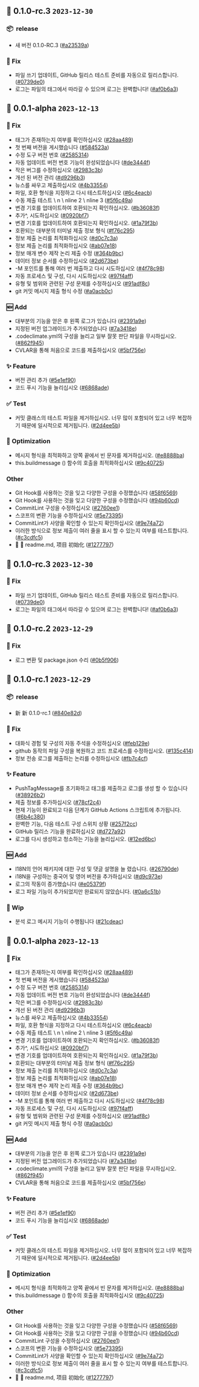 ## 🎉 0.1.0-rc.3 `2023-12-30`
### 📦 ️ release
- 새 버전 0.1.0-RC.3 ([#a23539a](https://github.com/kwooshung/cvlar/commit/a23539a0557190eb2e31c257c61cbe3cb916ed22))
### 🐛 Fix
- 파일 쓰기 업데이트, GitHub 릴리스 테스트 준비를 자동으로 릴리스합니다. ([#0739de0](https://github.com/kwooshung/cvlar/commit/0739de005bb58f84d0fec91dec6907f89d3df65e))
- 로그는 파일의 태그에서 따라갈 수 있으며 로그는 완벽합니다! ([#af0b6a3](https://github.com/kwooshung/cvlar/commit/af0b6a31e0653d94d3a8c6af190549e9fb525a01))

## 🎉 0.0.1-alpha `2023-12-13`
### 🐛 Fix
- 태그가 존재하는지 여부를 확인하십시오 ([#28aa489](https://github.com/kwooshung/cvlar/commit/28aa489183edc951698ace19c0f81d3ddb674ec3))
- 첫 번째 버전을 게시했습니다 ([#584523a](https://github.com/kwooshung/cvlar/commit/584523a95fbefa8834d7a59221efe5f8801827f1))
- 수정 도구 버전 번호 ([#2585314](https://github.com/kwooshung/cvlar/commit/258531496dfc466e3b9c7e5e02a767622550d532))
- 자동 업데이트 버전 번호 기능이 완성되었습니다 ([#de3444f](https://github.com/kwooshung/cvlar/commit/de3444f3a1bfc8e9d4ef93597375f69324966b3a))
- 작은 버그를 수정하십시오 ([#2983c3b](https://github.com/kwooshung/cvlar/commit/2983c3bd8c2b0effe953f207a4038fa429780c7a))
- 개선 된 버전 관리 ([#d9296b3](https://github.com/kwooshung/cvlar/commit/d9296b35227103c2390648ad09c0fb0844405b2e))
- 뉴스를 싸우고 제출하십시오 ([#4b33554](https://github.com/kwooshung/cvlar/commit/4b33554377b31296655cb3f7912fea788ffdac49))
- 파일, 호환 형식을 지정하고 다시 테스트하십시오 ([#6c4eacb](https://github.com/kwooshung/cvlar/commit/6c4eacb4b7d7a8303afe860f4d440904e5d4a479))
- 수동 제출 테스트 \ n \ nline 2 \ nline 3 ([#5f6c49a](https://github.com/kwooshung/cvlar/commit/5f6c49a92ebb33aefb6227dd5438a9f35db9ca33))
- 변경 기호를 업데이트하여 호환되는지 확인하십시오. ([#b36083f](https://github.com/kwooshung/cvlar/commit/b36083f87af3233f606afae0970c012e470faa12))
- 추가^, 시도하십시오 ([#0920bf7](https://github.com/kwooshung/cvlar/commit/0920bf74013682d4bec3137968c3569020ec9edc))
- 변경 기호를 업데이트하여 호환되는지 확인하십시오. ([#1a79f3b](https://github.com/kwooshung/cvlar/commit/1a79f3b0f010ce5b5cda78df2190e9575ae88aed))
- 호환되는 대부분의 터미널 제출 정보 형식 ([#f76c295](https://github.com/kwooshung/cvlar/commit/f76c295f38e73305536a5598dfbcc3f64ef98d2e))
- 정보 제출 논리를 최적화하십시오 ([#d0c7c3a](https://github.com/kwooshung/cvlar/commit/d0c7c3afde89edb8f7c75c2c47c74df4b729b94c))
- 정보 제출 논리를 최적화하십시오 ([#ab07e18](https://github.com/kwooshung/cvlar/commit/ab07e187a924879513145aadb3488b1ae3e5ee66))
- 정보 매개 변수 제작 논리 제출 수정 ([#364b9bc](https://github.com/kwooshung/cvlar/commit/364b9bc80d64f5f2327762e1755604d9759df6ef))
- 데이터 정보 순서를 수정하십시오 ([#2d673be](https://github.com/kwooshung/cvlar/commit/2d673be9c27fc812aef9125048b595e39b068afa))
- -M 포인트를 통해 여러 번 제출하고 다시 시도하십시오 ([#4f78c98](https://github.com/kwooshung/cvlar/commit/4f78c98f531970d5ddbe0d5d908708a565e93ec0))
- 자동 프로세스 및 구성, 다시 시도하십시오 ([#97f4aff](https://github.com/kwooshung/cvlar/commit/97f4affa279c5da6eafe5474e57a4360b0530263))
- 유형 및 범위와 관련된 구성 문제를 수정하십시오 ([#91adf8c](https://github.com/kwooshung/cvlar/commit/91adf8c5e0624ea628bed71cf2da6b05313876fc))
- git 커밋 메시지 제출 형식 수정 ([#a0acb0c](https://github.com/kwooshung/cvlar/commit/a0acb0c073c29f2d53a2b5c9c4202f06e877812b))
### 🆕 Add
- 대부분의 기능을 얻은 후 왼쪽 로그가 있습니다 ([#2391a9e](https://github.com/kwooshung/cvlar/commit/2391a9efa7423501be89dd6b221b464c1b4c6f30))
- 지정된 버전 업그레이드가 추가되었습니다 ([#7a3418e](https://github.com/kwooshung/cvlar/commit/7a3418ea5c0e56ed27bfc188748d739dacba514d))
- .codeclimate.yml의 구성을 늘리고 일부 잘못 판단 파일을 무시하십시오. ([#862f945](https://github.com/kwooshung/cvlar/commit/862f94538eff6a64b71e03d6fd9560128c89fba3))
- CVLAR을 통해 처음으로 코드를 제출하십시오 ([#5bf756e](https://github.com/kwooshung/cvlar/commit/5bf756e2e548b4ed06f73cf62bac481ee11c4049))
### ✨ Feature
- 버전 관리 추가 ([#5e1ef90](https://github.com/kwooshung/cvlar/commit/5e1ef90dd5cc4d3ba19fc892e95b968dcfe97c50))
- 코드 푸시 기능을 늘리십시오 ([#6868ade](https://github.com/kwooshung/cvlar/commit/6868adecedb08b92c6a97f098fe985ffed437639))
### ✅ Test
- 커밋 클래스의 테스트 파일을 제거하십시오. 너무 많이 포함되어 있고 너무 복잡하기 때문에 일시적으로 제거됩니다. ([#2d4ee5b](https://github.com/kwooshung/cvlar/commit/2d4ee5b95be1740f781130be290aac8d6f236741))
### 💩 Optimization
- 메시지 형식을 최적화하고 양쪽 끝에서 빈 문자를 제거하십시오. ([#e8888ba](https://github.com/kwooshung/cvlar/commit/e8888ba3efbeb624214a2c0dd28ae330e65d3eb9))
- this.buildmessage () 함수의 호출을 최적화하십시오 ([#9c40725](https://github.com/kwooshung/cvlar/commit/9c407253169c458ab2c8f1da8e5a479ff9ad75ad))
### Other
- Git Hook를 사용하는 것을 잊고 다양한 구성을 수정했습니다 ([#58f6569](https://github.com/kwooshung/cvlar/commit/58f6569a098c023328caf8297c440574be659f23))
- Git Hook를 사용하는 것을 잊고 다양한 구성을 수정했습니다 ([#94b60cd](https://github.com/kwooshung/cvlar/commit/94b60cdcb7f481ee29cb68db94c5f5abed6aeccc))
- CommitLint 구성을 수정하십시오 ([#2760ee1](https://github.com/kwooshung/cvlar/commit/2760ee1093fc0fe16ea2e9f211c77ea0c747601b))
- 스코프의 변환 기능을 수정하십시오 ([#5e73395](https://github.com/kwooshung/cvlar/commit/5e733959941068392b38dd111a3e1b3edb9b86a1))
- CommitLint가 사양을 확인할 수 있는지 확인하십시오 ([#9e74a72](https://github.com/kwooshung/cvlar/commit/9e74a72398a4db82b1c6fe6e58fb0999abd3406d))
- 이러한 방식으로 정보 제출이 여러 줄을 표시 할 수 있는지 여부를 테스트합니다. ([#c3cdfc5](https://github.com/kwooshung/cvlar/commit/c3cdfc5890bc005816d961d07cf4807543c005a1))
- 🍻 🍻 readme.md, 项目 初始化 ([#1277797](https://github.com/kwooshung/cvlar/commit/127779760a48c43f3bf3d26c9e7c3e329327f79e))

## 🎉 0.1.0-rc.3 `2023-12-30`
### 🐛 Fix
- 파일 쓰기 업데이트, GitHub 릴리스 테스트 준비를 자동으로 릴리스합니다. ([#0739de0](https://github.com/kwooshung/cvlar/commit/0739de005bb58f84d0fec91dec6907f89d3df65e))
- 로그는 파일의 태그에서 따라갈 수 있으며 로그는 완벽합니다! ([#af0b6a3](https://github.com/kwooshung/cvlar/commit/af0b6a31e0653d94d3a8c6af190549e9fb525a01))

## 🎉 0.1.0-rc.2 `2023-12-29`
### 🐛 Fix
- 로그 변환 및 package.json 수리 ([#0b5f906](https://github.com/kwooshung/cvlar/commit/0b5f90694c5cd27bae1906c33756cb86729b5ca1))

## 🎉 0.1.0-rc.1 `2023-12-29`
### 📦 ️ release
- 新 新 0.1.0-rc.1 ([#840e82d](https://github.com/kwooshung/cvlar/commit/840e82d90709dedcd2423d993d90867a89b622cd))
### 🐛 Fix
- 대화식 경험 및 구성의 자동 주석을 수정하십시오 ([#feb129e](https://github.com/kwooshung/cvlar/commit/feb129e81d2bc1e2e03a6473f0d69a7dc483c2c9))
- github 동작의 파일 구성을 복원하고 코드 프로세스를 수정하십시오. ([#135c414](https://github.com/kwooshung/cvlar/commit/135c414afa8509995effb23eaeb2f5aa845ab1a7))
- 정보 전송 로그를 제출하는 논리를 수정하십시오 ([#fb7c4cf](https://github.com/kwooshung/cvlar/commit/fb7c4cfee0ad4f0e11813dc9ef15857d25ff19ba))
### ✨ Feature
- PushTagMessage를 초기화하고 태그를 제출하고 로그를 생성 할 수 있습니다 ([#38926b2](https://github.com/kwooshung/cvlar/commit/38926b2916b9e81f96cc02e372e98dbc0cc9bf96))
- 제출 정보를 추가하십시오 ([#78cf2c4](https://github.com/kwooshung/cvlar/commit/78cf2c44488076653b185a2638516ad94f12da5a))
- 현재 기능이 완료되고 다음 단계가 GitHub Actions 스크립트에 추가됩니다. ([#6b4c380](https://github.com/kwooshung/cvlar/commit/6b4c380045facec85985de6fbe5d64e4cf0519b2))
- 완벽한 기능, 다음 테스트 구성 스위치 상황 ([#257f2cc](https://github.com/kwooshung/cvlar/commit/257f2cce542282fa30a23136d152ceaa4ed95fb6))
- GitHub 릴리스 기능을 완료하십시오 ([#d727a92](https://github.com/kwooshung/cvlar/commit/d727a92b5dfd1a63e002633aee13d12867fac1f3))
- 로그를 다시 생성하고 청소하는 기능을 늘리십시오. ([#12ed6bc](https://github.com/kwooshung/cvlar/commit/12ed6bce1e8066cc45a9c77c7a46b37f188b4251))
### 🆕 Add
- I18N의 언어 패키지에 대한 구성 및 댓글 설명을 늘 렸습니다. ([#26790de](https://github.com/kwooshung/cvlar/commit/26790de35cf9a1d41db1ea075356c37b018a1a46))
- i18N을 구성하는 중국어 및 영어 버전을 추가하십시오 ([#d9c973e](https://github.com/kwooshung/cvlar/commit/d9c973e695c6bd6c2c0e69c5675697dcf2127585))
- 로그의 작동이 증가했습니다 ([#e05379f](https://github.com/kwooshung/cvlar/commit/e05379f6b7aef113c1e7340fb2aa7f7572aea625))
- 로그 파일 기능이 추가되었지만 완료되지 않았습니다. ([#0a6c51b](https://github.com/kwooshung/cvlar/commit/0a6c51be1f28b8cad6356b7c2d8855ce62dffac2))
### 🚧 Wip
- 분석 로그 메시지 기능이 수행됩니다 ([#21cdeac](https://github.com/kwooshung/cvlar/commit/21cdeac721f0b6bcada387107c52db18197111a3))

## 🎉 0.0.1-alpha `2023-12-13`
### 🐛 Fix
- 태그가 존재하는지 여부를 확인하십시오 ([#28aa489](https://github.com/kwooshung/cvlar/commit/28aa489183edc951698ace19c0f81d3ddb674ec3))
- 첫 번째 버전을 게시했습니다 ([#584523a](https://github.com/kwooshung/cvlar/commit/584523a95fbefa8834d7a59221efe5f8801827f1))
- 수정 도구 버전 번호 ([#2585314](https://github.com/kwooshung/cvlar/commit/258531496dfc466e3b9c7e5e02a767622550d532))
- 자동 업데이트 버전 번호 기능이 완성되었습니다 ([#de3444f](https://github.com/kwooshung/cvlar/commit/de3444f3a1bfc8e9d4ef93597375f69324966b3a))
- 작은 버그를 수정하십시오 ([#2983c3b](https://github.com/kwooshung/cvlar/commit/2983c3bd8c2b0effe953f207a4038fa429780c7a))
- 개선 된 버전 관리 ([#d9296b3](https://github.com/kwooshung/cvlar/commit/d9296b35227103c2390648ad09c0fb0844405b2e))
- 뉴스를 싸우고 제출하십시오 ([#4b33554](https://github.com/kwooshung/cvlar/commit/4b33554377b31296655cb3f7912fea788ffdac49))
- 파일, 호환 형식을 지정하고 다시 테스트하십시오 ([#6c4eacb](https://github.com/kwooshung/cvlar/commit/6c4eacb4b7d7a8303afe860f4d440904e5d4a479))
- 수동 제출 테스트 \ n \ nline 2 \ nline 3 ([#5f6c49a](https://github.com/kwooshung/cvlar/commit/5f6c49a92ebb33aefb6227dd5438a9f35db9ca33))
- 변경 기호를 업데이트하여 호환되는지 확인하십시오. ([#b36083f](https://github.com/kwooshung/cvlar/commit/b36083f87af3233f606afae0970c012e470faa12))
- 추가^, 시도하십시오 ([#0920bf7](https://github.com/kwooshung/cvlar/commit/0920bf74013682d4bec3137968c3569020ec9edc))
- 변경 기호를 업데이트하여 호환되는지 확인하십시오. ([#1a79f3b](https://github.com/kwooshung/cvlar/commit/1a79f3b0f010ce5b5cda78df2190e9575ae88aed))
- 호환되는 대부분의 터미널 제출 정보 형식 ([#f76c295](https://github.com/kwooshung/cvlar/commit/f76c295f38e73305536a5598dfbcc3f64ef98d2e))
- 정보 제출 논리를 최적화하십시오 ([#d0c7c3a](https://github.com/kwooshung/cvlar/commit/d0c7c3afde89edb8f7c75c2c47c74df4b729b94c))
- 정보 제출 논리를 최적화하십시오 ([#ab07e18](https://github.com/kwooshung/cvlar/commit/ab07e187a924879513145aadb3488b1ae3e5ee66))
- 정보 매개 변수 제작 논리 제출 수정 ([#364b9bc](https://github.com/kwooshung/cvlar/commit/364b9bc80d64f5f2327762e1755604d9759df6ef))
- 데이터 정보 순서를 수정하십시오 ([#2d673be](https://github.com/kwooshung/cvlar/commit/2d673be9c27fc812aef9125048b595e39b068afa))
- -M 포인트를 통해 여러 번 제출하고 다시 시도하십시오 ([#4f78c98](https://github.com/kwooshung/cvlar/commit/4f78c98f531970d5ddbe0d5d908708a565e93ec0))
- 자동 프로세스 및 구성, 다시 시도하십시오 ([#97f4aff](https://github.com/kwooshung/cvlar/commit/97f4affa279c5da6eafe5474e57a4360b0530263))
- 유형 및 범위와 관련된 구성 문제를 수정하십시오 ([#91adf8c](https://github.com/kwooshung/cvlar/commit/91adf8c5e0624ea628bed71cf2da6b05313876fc))
- git 커밋 메시지 제출 형식 수정 ([#a0acb0c](https://github.com/kwooshung/cvlar/commit/a0acb0c073c29f2d53a2b5c9c4202f06e877812b))
### 🆕 Add
- 대부분의 기능을 얻은 후 왼쪽 로그가 있습니다 ([#2391a9e](https://github.com/kwooshung/cvlar/commit/2391a9efa7423501be89dd6b221b464c1b4c6f30))
- 지정된 버전 업그레이드가 추가되었습니다 ([#7a3418e](https://github.com/kwooshung/cvlar/commit/7a3418ea5c0e56ed27bfc188748d739dacba514d))
- .codeclimate.yml의 구성을 늘리고 일부 잘못 판단 파일을 무시하십시오. ([#862f945](https://github.com/kwooshung/cvlar/commit/862f94538eff6a64b71e03d6fd9560128c89fba3))
- CVLAR을 통해 처음으로 코드를 제출하십시오 ([#5bf756e](https://github.com/kwooshung/cvlar/commit/5bf756e2e548b4ed06f73cf62bac481ee11c4049))
### ✨ Feature
- 버전 관리 추가 ([#5e1ef90](https://github.com/kwooshung/cvlar/commit/5e1ef90dd5cc4d3ba19fc892e95b968dcfe97c50))
- 코드 푸시 기능을 늘리십시오 ([#6868ade](https://github.com/kwooshung/cvlar/commit/6868adecedb08b92c6a97f098fe985ffed437639))
### ✅ Test
- 커밋 클래스의 테스트 파일을 제거하십시오. 너무 많이 포함되어 있고 너무 복잡하기 때문에 일시적으로 제거됩니다. ([#2d4ee5b](https://github.com/kwooshung/cvlar/commit/2d4ee5b95be1740f781130be290aac8d6f236741))
### 💩 Optimization
- 메시지 형식을 최적화하고 양쪽 끝에서 빈 문자를 제거하십시오. ([#e8888ba](https://github.com/kwooshung/cvlar/commit/e8888ba3efbeb624214a2c0dd28ae330e65d3eb9))
- this.buildmessage () 함수의 호출을 최적화하십시오 ([#9c40725](https://github.com/kwooshung/cvlar/commit/9c407253169c458ab2c8f1da8e5a479ff9ad75ad))
### Other
- Git Hook를 사용하는 것을 잊고 다양한 구성을 수정했습니다 ([#58f6569](https://github.com/kwooshung/cvlar/commit/58f6569a098c023328caf8297c440574be659f23))
- Git Hook를 사용하는 것을 잊고 다양한 구성을 수정했습니다 ([#94b60cd](https://github.com/kwooshung/cvlar/commit/94b60cdcb7f481ee29cb68db94c5f5abed6aeccc))
- CommitLint 구성을 수정하십시오 ([#2760ee1](https://github.com/kwooshung/cvlar/commit/2760ee1093fc0fe16ea2e9f211c77ea0c747601b))
- 스코프의 변환 기능을 수정하십시오 ([#5e73395](https://github.com/kwooshung/cvlar/commit/5e733959941068392b38dd111a3e1b3edb9b86a1))
- CommitLint가 사양을 확인할 수 있는지 확인하십시오 ([#9e74a72](https://github.com/kwooshung/cvlar/commit/9e74a72398a4db82b1c6fe6e58fb0999abd3406d))
- 이러한 방식으로 정보 제출이 여러 줄을 표시 할 수 있는지 여부를 테스트합니다. ([#c3cdfc5](https://github.com/kwooshung/cvlar/commit/c3cdfc5890bc005816d961d07cf4807543c005a1))
- 🍻 🍻 readme.md, 项目 初始化 ([#1277797](https://github.com/kwooshung/cvlar/commit/127779760a48c43f3bf3d26c9e7c3e329327f79e))
